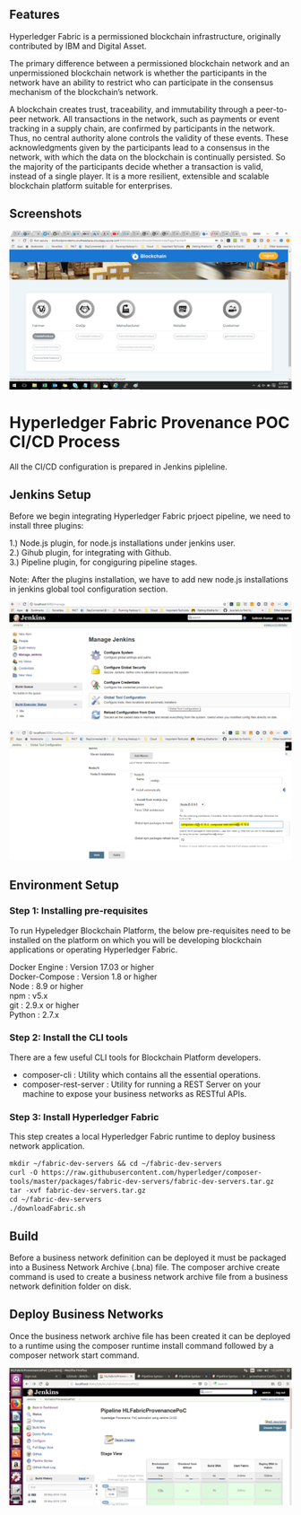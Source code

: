 

## Features

Hyperledger Fabric is a permissioned blockchain infrastructure, originally contributed by IBM and Digital Asset.

The primary difference between a permissioned blockchain network and an unpermissioned blockchain network is whether the participants in the network have an ability to restrict who can participate in the consensus mechanism of the blockchain’s network.

A blockchain creates trust, traceability, and immutability through a peer-to-peer network. All transactions in the network, such as payments or event tracking in a supply chain, are confirmed by participants in the network. Thus, no central authority alone controls the validity of these events. These acknowledgments given by the participants lead to a consensus in the network, with which the data on the blockchain is continually persisted. So the majority of the participants decide whether a transaction is valid, instead of a single player. 
It is a more resilient, extensible and scalable blockchain platform suitable for enterprises.

## Screenshots

![ConsoleOutPut](images/screenshot-1.png)

# Hyperledger Fabric Provenance POC CI/CD Process

All the CI/CD configuration is prepared in Jenkins pipleline. 

## Jenkins Setup 

Before we begin integrating Hyperledger Fabric prjoect pipeline, we need to install three plugins:

1.) Node.js plugin, for node.js installations under jenkins user.  <br/>
2.) Gihub plugin, for integrating with Github.  <br/>
3.) Pipeline plugin, for congiguring pipeline stages.  <br/>

Note: After the plugins installation, we have to add new node.js installations in jenkins global tool configuration section.

![ConsoleOutPut](images/Jenkins-setup-1.png)

![ConsoleOutPut](images/Jenkins-setup-2.png)

## Environment Setup

### Step 1: Installing pre-requisites
To run Hypeledger Blockchain Platform, the below pre-requisites need to be installed on the platform on which you will be developing blockchain applications or operating Hyperledger Fabric.

Docker Engine	: Version 17.03 or higher <br/>
Docker-Compose	: Version 1.8 or higher <br/>
Node			: 8.9 or higher <br/>
npm				: v5.x <br/>
git				: 2.9.x or higher <br/>
Python			: 2.7.x <br/>


### Step 2: Install the CLI tools

There are a few useful CLI tools for Blockchain Platform developers. 

* composer-cli : Utility which contains all the essential operations.
* composer-rest-server : Utility for running a REST Server on your machine to expose your business networks as RESTful APIs.

### Step 3: Install Hyperledger Fabric

This step creates a local Hyperledger Fabric runtime to deploy business network application. 

	mkdir ~/fabric-dev-servers && cd ~/fabric-dev-servers
	curl -O https://raw.githubusercontent.com/hyperledger/composer-tools/master/packages/fabric-dev-servers/fabric-dev-servers.tar.gz
	tar -xvf fabric-dev-servers.tar.gz
	cd ~/fabric-dev-servers
	./downloadFabric.sh
	
## Build
	
Before a business network definition can be deployed it must be packaged into a Business Network Archive (.bna) file. The composer archive create command is used to create a business network archive file from a business network definition folder on disk.
	
## Deploy Business Networks

Once the business network archive file has been created it can be deployed to a runtime using the composer runtime install command followed by a composer network start command.

![ConsoleOutPut](images/console.png)